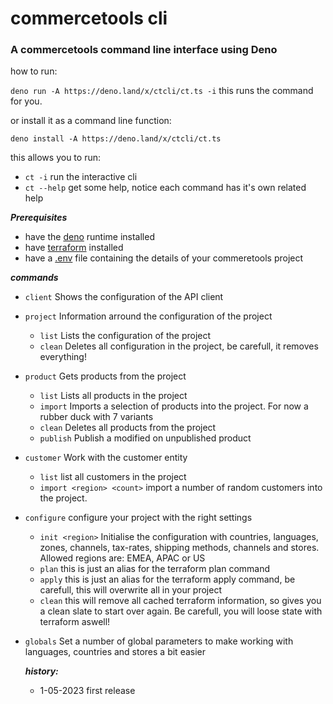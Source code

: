 # commercetools cli

### A commercetools command line interface using Deno

how to run:

`deno run -A https://deno.land/x/ctcli/ct.ts -i` this runs the command for you.

or install it as a command line function:

`deno install -A https://deno.land/x/ctcli/ct.ts`

this allows you to run:

- `ct -i` run the interactive cli
- `ct --help` get some help, notice each command has it's own related help

_**Prerequisites**_

- have the [deno](https://deno.land/manual/getting_started/installation) runtime
  installed
- have [terraform](https://developer.hashicorp.com/terraform/downloads)
  installed
- have a
  [.env](https://docs.commercetools.com/merchant-center/api-clients#create-an-api-client)
  file containing the details of your commeretools project

_**commands**_

- `client` Shows the configuration of the API client
- `project` Information arround the configuration of the project
  - `list` Lists the configuration of the project
  - `clean` Deletes all configuration in the project, be carefull, it removes
    everything!

- `product` Gets products from the project
  - `list` Lists all products in the project
  - `import` Imports a selection of products into the project. For now a rubber
    duck with 7 variants
  - `clean` Deletes all products from the project
  - `publish` Publish a modified on unpublished product
- `customer` Work with the customer entity
  - `list` list all customers in the project
  - `import <region> <count>` import a number of random customers into the
    project.
- `configure` configure your project with the right settings
  - `init <region>` Initialise the configuration with countries, languages,
    zones, channels, tax-rates, shipping methods, channels and stores. Allowed
    regions are: EMEA, APAC or US
  - `plan` this is just an alias for the terraform plan command
  - `apply` this is just an alias for the terraform apply command, be carefull,
    this will overwrite all in your project
  - `clean` this will remove all cached terraform information, so gives you a
    clean slate to start over again. Be carefull, you will loose state with
    terraform aswell!
- `globals` Set a number of global parameters to make working with languages,
  countries and stores a bit easier

  _**history:**_
  - 1-05-2023 first release
